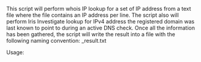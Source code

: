 This script will perform whois IP lookup for a set of IP address from a text file where the file contains an IP address per line. The script also will perform Iris Investigate lookup for IPv4 address the registered domain was last known to point to during an active DNS check. Once all the information has been gathered, the script will write the result into a file with the following naming convention: <IP>_result.txt

Usage: <script> <input file>

___

**These solutions are provided as an example.**

**It is not a supported solution from DomainTools. Use at your own discretion.**
___
